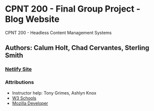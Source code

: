 # CPNT 200 - Final Group Project - Blog Website

CPNT 200 - Headless Content Management Systems

## Authors: Calum Holt, Chad Cervantes, Sterling Smith

<!-- Insert Netlify link below in () -->
### [Netlify Site]()

### Attributions
- Instructor help: Tony Grimes, Ashlyn Knox
- [W3 Schools](https://www.w3schools.com/)
- [Mozilla Developer](https://developer.mozilla.org/en-US/)
